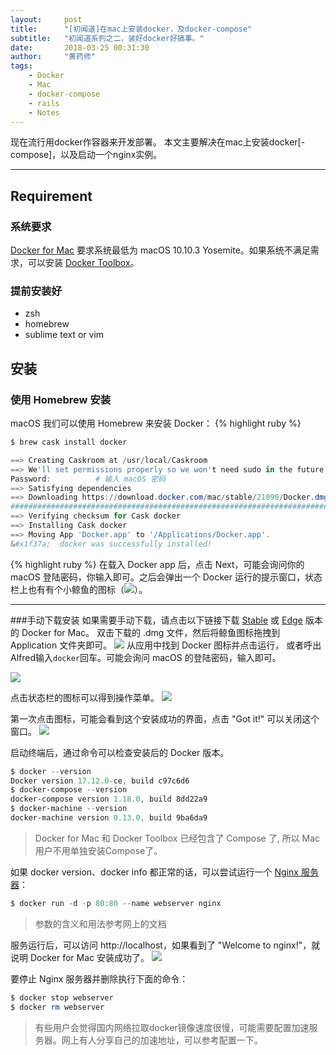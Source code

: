 ```yaml
---
layout:     post
title:      "[初闻道]在mac上安装docker，及docker-compose"
subtitle:   "初闻道系列之二，装好docker好搞事。"
date:       2018-03-25 00:31:30
author:     "黄药师"
tags:
    - Docker
    - Mac
    - docker-compose
    - rails
    - Notes
---
```

现在流行用docker作容器来开发部署。
本文主要解决在mac上安装docker[-compose]，以及启动一个nginx实例。

---

## Requirement
### 系统要求
[Docker for Mac](https://docs.docker.com/docker-for-mac/) 要求系统最低为 macOS 10.10.3 Yosemite。如果系统不满足需求，可以安装 [Docker Toolbox](https://docs.docker.com/toolbox/overview/)。
### 提前安装好
- zsh
- homebrew
- sublime text or vim

## 安装

### 使用 Homebrew 安装
macOS 我们可以使用 Homebrew 来安装 Docker：
{% highlight ruby %}
```powershell
$ brew cask install docker

==> Creating Caskroom at /usr/local/Caskroom
==> We'll set permissions properly so we won't need sudo in the future
Password:          # 输入 macOS 密码
==> Satisfying dependencies
==> Downloading https://download.docker.com/mac/stable/21090/Docker.dmg
######################################################################## 100.0%
==> Verifying checksum for Cask docker
==> Installing Cask docker
==> Moving App 'Docker.app' to '/Applications/Docker.app'.
&#x1f37a;  docker was successfully installed!
```
{% highlight ruby %}
在载入 Docker app 后，点击 Next，可能会询问你的 macOS 登陆密码，你输入即可。之后会弹出一个 Docker 运行的提示窗口，状态栏上也有有个小鲸鱼的图标（![](https://ws2.sinaimg.cn/large/006tKfTcgy1fpnqyej3taj300u00lwec.jpg)）。

----

###手动下载安装
如果需要手动下载，请点击以下链接下载 [Stable](https://download.docker.com/mac/stable/Docker.dmg) 或 [Edge](https://download.docker.com/mac/edge/Docker.dmg) 版本的 Docker for Mac。
双击下载的 .dmg 文件，然后将鲸鱼图标拖拽到 Application 文件夹即可。
![](https://ws2.sinaimg.cn/large/006tKfTcly1fpnr1f9lylj30jg09wt9g.jpg)
从应用中找到 Docker 图标并点击运行， 或者呼出Alfred输入`docker`回车。可能会询问 macOS 的登陆密码，输入即可。

![](https://ws2.sinaimg.cn/large/006tKfTcly1fpnr1xt92bj30xw09s0wi.jpg)

点击状态栏的图标可以得到操作菜单。
![](https://ws1.sinaimg.cn/large/006tKfTcgy1fpnr4oaj5mj30fa0iudk7.jpg)

第一次点击图标，可能会看到这个安装成功的界面，点击 "Got it!" 可以关闭这个窗口。
![](https://ws2.sinaimg.cn/large/006tKfTcgy1fpnr5m8oxfj308o0kmt9y.jpg)

启动终端后，通过命令可以检查安装后的 Docker 版本。
```powershell
$ docker --version
Docker version 17.12.0-ce, build c97c6d6
$ docker-compose --version
docker-compose version 1.18.0, build 8dd22a9
$ docker-machine --version
docker-machine version 0.13.0, build 9ba6da9
```
> Docker for Mac 和 Docker Toolbox 已经包含了 Compose 了, 所以 Mac 用户不用单独安装Compose了。

如果 docker version、docker info 都正常的话，可以尝试运行一个 [Nginx 服务器](https://store.docker.com/images/nginx/)：

```powershell
$ docker run -d -p 80:80 --name webserver nginx
```
> 参数的含义和用法参考网上的文档

服务运行后，可以访问 http://localhost，如果看到了 "Welcome to nginx!"，就说明 Docker for Mac 安装成功了。
![](https://ws3.sinaimg.cn/large/006tKfTcgy1fpnrjws8loj312q0ki421.jpg)

要停止 Nginx 服务器并删除执行下面的命令：
```powershell
$ docker stop webserver
$ docker rm webserver
```

> 有些用户会觉得国内网络拉取docker镜像速度很慢，可能需要配置加速服务器。网上有人分享自己的加速地址，可以参考配置一下。